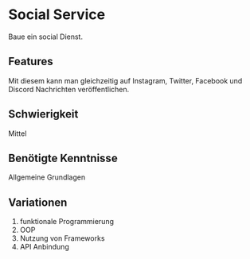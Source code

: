 # Social Service
 
 Baue ein social Dienst.
 
## Features
Mit diesem kann man gleichzeitig auf Instagram, Twitter, Facebook und Discord Nachrichten veröffentlichen.
 
 ## Schwierigkeit
 Mittel
 
 ## Benötigte Kenntnisse
Allgemeine Grundlagen

## Variationen
1. funktionale Programmierung
2. OOP
3. Nutzung von Frameworks
4. API Anbindung